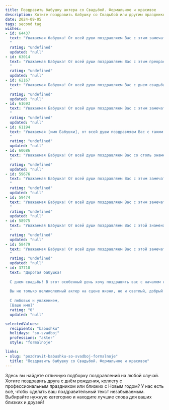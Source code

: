 ```yaml
---
title: Поздравить бабушку актера со Свадьбой. Формальное и красивое
description: Хотите поздравить бабушку со Свадьбой или другим праздником? Наш ИИ создаст незабываемое поздравление, а вы обязательно выделитесь среди других.  
date: 2024-09-05
tags: second tag
wishes:
- id: 64437
  text: "Уважаемая бабушка! От всей души поздравляем Вас с этим замечательным событием! Желаем Вам и Вашей второй половинке долгих лет счастливой семейной жизни, наполненной любовью, пониманием и радостью! Пусть ваша свадьба станет ярким началом новой главы в Вашей жизни, полной новых впечатлений, путешествий и творческих свершений!
  "
  rating: "undefined"
  updated: "null"
- id: 63014
  text: "Уважаемая Бабушка! От всей души поздравляем Вас с этим прекрасным днем – днем Вашей свадьбы! Желаем Вам долгих лет совместной жизни, наполненных любовью, счастьем и взаимопониманием.  Пусть Ваш актерский талант всегда дарит радость близким, а Ваша жизненная сцена будет полна ярких и запоминающихся моментов!
  "
  rating: "undefined"
  updated: "null"
- id: 62167
  text: "Уважаемая Бабушка! От всей души поздравляем Вас с днем свадьбы! Желаем Вам долгих лет счастливой семейной жизни, наполненной любовью, радостью и взаимопониманием. Пусть Ваш актёрский талант и дальше дарит миру свет и радость, а на сцене Вашей жизни всегда будут только яркие и незабываемые роли!
  "
  rating: "undefined"
  updated: "null"
- id: 61693
  text: "Уважаемая Бабушка! От всей души поздравляем Вас с этим замечательным днем - свадьбой Вашей внучки (внука)! Желаем Вам крепкого здоровья, семейного благополучия и долгих счастливых лет Вашим близким! Пусть Ваша внучка (внук) всегда будет окружена любовью и заботой, а Ваш актерский талант и харизма продолжают радовать всех вокруг!
  "
  rating: "undefined"
  updated: "null"
- id: 61194
  text: "Уважаемая [имя Бабушки], от всей души поздравляем Вас с таким замечательным событием! Желаем Вам и Вашему супругу долгих лет совместной жизни, наполненных любовью, счастьем и взаимопониманием. Пусть ваша семейная история будет богатой на яркие моменты,  а каждый день будет наполнен  теплотой и радостью.
  "
  rating: "undefined"
  updated: "null"
- id: 60686
  text: "Уважаемая Бабушка! От всей души поздравляем Вас со столь знаменательным событием - свадьбой Ваших любимых внуков! Желаем им долгих лет счастливой семейной жизни, наполненной любовью и взаимопониманием. Пусть их путь будет ярким, как сцена, на которой они, будучи актерами, блистают своим талантом.
  "
  rating: "undefined"
  updated: "null"
- id: 59676
  text: "Уважаемая Бабушка! От всей души поздравляем Вас с этим замечательным днем! Желаем Вам долгих лет совместной жизни, наполненных любовью, счастьем и взаимопониманием. Пусть сценический опыт и талант актера, которым Вы так щедро делитесь с миром, приносят Вам радость и признание. Здоровья Вам, благополучия и вдохновения!
  "
  rating: "undefined"
  updated: "null"
- id: 59474
  text: "Уважаемая Бабушка! От всей души поздравляем Вас с этим замечательным днем – днем вашей свадьбы! Желаем вам долгих лет счастливого брака, наполненных любовью, взаимопониманием и радостью. Пусть ваша актерская профессия всегда приносит вам творческое удовлетворение, а семейное счастье станет прочной опорой в жизни.
  "
  rating: "undefined"
  updated: "null"
- id: 58975
  text: "Уважаемая Бабушка! От всей души поздравляем Вас с этой знаменательной датой - Вашей свадьбой! Желаем Вам долгих лет совместной жизни, наполненных счастьем, любовью и взаимопониманием. Пусть этот день станет ярким воспоминанием, а Ваш творческий путь актера будет продолжен с новой силой и вдохновением!
  "
  rating: "undefined"
  updated: "null"
- id: 58479
  text: "Уважаемая Бабушка! От всей души поздравляем Вас с этой замечательной свадьбой! Желаем Вам и Вашему супругу долгих лет совместной жизни, наполненных любовью, счастьем и взаимопониманием. Пусть Ваш дом всегда будет полон тепла, уюта и радости, а ваша любовь с каждым днем становится только крепче.
  "
  rating: "undefined"
  updated: "null"
- id: 37710
  text: "Дорогая бабушка!
  
  С днем свадьбы! В этот особенный день хочу поздравить вас с началом нового, счастливо́го этапа вашей жизни. Ваша любовь и поддержка — это настоящий пример для всех нас.
  
  Вы не только великолепный актер на сцене жизни, но и светлый, добрый человек в наших сердцах. Желаю вам крепкого здоровья, счастья и долгих лет совместной жизни, наполненных радостью, пониманием и гармонией. Пусть каждый день будет полон приятных сюрпризов и теплых моментов.
  
  С любовью и уважением,
  [Ваше имя]"
  rating: "0"
  updated: "null"

selectedValues:
  recipients: "babushku"
  holidays: "so-svadboj"
  professions: "akter"
  style: "formalnoje"

links:
- slug: "pozdravit-babushku-so-svadboj-formalnoje"
  title: "Поздравить бабушку со Свадьбой. Формальное и красивое"
---
```


Здесь вы найдете отличную подборку поздравлений на любой случай. 
Хотите поздравить друга с днём рождения, коллегу с профессиональным праздником или близких с Новым годом? У нас есть всё, чтобы сделать ваш поздравительный текст незабываемым. Выбирайте нужную категорию и находите лучшие слова для ваших близких и друзей!
